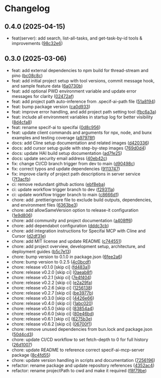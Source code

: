 # Changelog

## 0.4.0 (2025-04-15)

* feat(server): add search, list-all-tasks, and get-task-by-id tools & improvements ([98c32e6](https://github.com/presidio-oss/specifai-mcp-server/commit/98c32e6))

## 0.3.0 (2025-03-06)

* feat: add external dependencies to npm build for thread-stream and pino ([bc08c8c](https://github.com/presidio-oss/specifai-mcp-server/commit/bc08c8c))
* feat: add initial project setup with tool versions, commit message hook, and sample feature data ([6a0730b](https://github.com/presidio-oss/specifai-mcp-server/commit/6a0730b))
* feat: add optional PWD environment variable and update error messages for clarity ([02472af](https://github.com/presidio-oss/specifai-mcp-server/commit/02472af))
* feat: add project path auto-inference from .specif-ai-path file ([51a8194](https://github.com/presidio-oss/specifai-mcp-server/commit/51a8194))
* feat: bump package version ([ca0d933](https://github.com/presidio-oss/specifai-mcp-server/commit/ca0d933))
* feat: improve error handling, and add project path setting tool ([fbc6a3a](https://github.com/presidio-oss/specifai-mcp-server/commit/fbc6a3a))
* feat: include all environment variables in startup log for better visibility ([8d4cfa8](https://github.com/presidio-oss/specifai-mcp-server/commit/8d4cfa8))
* feat: rename specif-ai to specifai ([0d8c956](https://github.com/presidio-oss/specifai-mcp-server/commit/0d8c956))
* feat: update client commands and arguments for npx, node, and bunx examples and testing coverage ([a97978f](https://github.com/presidio-oss/specifai-mcp-server/commit/a97978f))
* docs: add Cline setup documentation and related images ([d420336](https://github.com/presidio-oss/specifai-mcp-server/commit/d420336))
* docs: add cursor setup guide with step-by-step images ([769d0d4](https://github.com/presidio-oss/specifai-mcp-server/commit/769d0d4))
* docs: update HAI build setup documentation ([ad7fe25](https://github.com/presidio-oss/specifai-mcp-server/commit/ad7fe25))
* docs: update security email address ([40eb42c](https://github.com/presidio-oss/specifai-mcp-server/commit/40eb42c))
* fix: change CI/CD branch trigger from dev to main ([d90498c](https://github.com/presidio-oss/specifai-mcp-server/commit/d90498c))
* fix: correct typos and update dependencies ([9113747](https://github.com/presidio-oss/specifai-mcp-server/commit/9113747))
* fix: improve clarity of project path descriptions in server service ([7f3acfb](https://github.com/presidio-oss/specifai-mcp-server/commit/7f3acfb))
* ci: remove redundant github actions ([ebf8eba](https://github.com/presidio-oss/specifai-mcp-server/commit/ebf8eba))
* ci: update workflow trigger branch to dev ([f29311a](https://github.com/presidio-oss/specifai-mcp-server/commit/f29311a))
* ci: update workflow trigger branch to main ([c8666d1](https://github.com/presidio-oss/specifai-mcp-server/commit/c8666d1))
* chore: add .prettierignore file to exclude build outputs, dependencies, and environment files ([6363be3](https://github.com/presidio-oss/specifai-mcp-server/commit/6363be3))
* chore: add allowSameVersion option to release-it configuration ([1e9d806](https://github.com/presidio-oss/specifai-mcp-server/commit/1e9d806))
* chore: add community and project documentation ([a408ff6](https://github.com/presidio-oss/specifai-mcp-server/commit/a408ff6))
* chore: add dependabot configuration ([dddc3cb](https://github.com/presidio-oss/specifai-mcp-server/commit/dddc3cb))
* chore: add integration instructions for Specifai MCP with Cline and Cursor ([d2df31e](https://github.com/presidio-oss/specifai-mcp-server/commit/d2df31e))
* chore: add MIT license and update README ([c744551](https://github.com/presidio-oss/specifai-mcp-server/commit/c744551))
* chore: add project overview, development setup, architecture, and deployment guides ([b5c7e13](https://github.com/presidio-oss/specifai-mcp-server/commit/b5c7e13))
* chore: bump version to 0.1.0 in package.json ([6fee2a6](https://github.com/presidio-oss/specifai-mcp-server/commit/6fee2a6))
* chore: bump version to 0.2.5 ([4c0bcdf](https://github.com/presidio-oss/specifai-mcp-server/commit/4c0bcdf))
* chore: release v0.1.0 [skip ci] ([fd483a1](https://github.com/presidio-oss/specifai-mcp-server/commit/fd483a1))
* chore: release v0.2.0 [skip ci] ([0aeab8f](https://github.com/presidio-oss/specifai-mcp-server/commit/0aeab8f))
* chore: release v0.2.1 [skip ci] ([7e4f404](https://github.com/presidio-oss/specifai-mcp-server/commit/7e4f404))
* chore: release v0.2.2 [skip ci] ([e2a29fa](https://github.com/presidio-oss/specifai-mcp-server/commit/e2a29fa))
* chore: release v0.2.6 [skip ci] ([1256138](https://github.com/presidio-oss/specifai-mcp-server/commit/1256138))
* chore: release v0.2.7 [skip ci] ([be3977b](https://github.com/presidio-oss/specifai-mcp-server/commit/be3977b))
* chore: release v0.3.0 [skip ci] ([4426e66](https://github.com/presidio-oss/specifai-mcp-server/commit/4426e66))
* chore: release v0.4.0 [skip ci] ([1abc020](https://github.com/presidio-oss/specifai-mcp-server/commit/1abc020))
* chore: release v0.5.0 [skip ci] ([83854a4](https://github.com/presidio-oss/specifai-mcp-server/commit/83854a4))
* chore: release v0.6.0 [skip ci] ([80e46bd](https://github.com/presidio-oss/specifai-mcp-server/commit/80e46bd))
* chore: release v0.6.1 [skip ci] ([6275b3e](https://github.com/presidio-oss/specifai-mcp-server/commit/6275b3e))
* chore: release v0.6.2 [skip ci] ([06700f1](https://github.com/presidio-oss/specifai-mcp-server/commit/06700f1))
* chore: remove unused dependencies from bun.lock and package.json ([50d4cd3](https://github.com/presidio-oss/specifai-mcp-server/commit/50d4cd3))
* chore: update CI/CD workflow to set fetch-depth to 0 for full history ([26d1007](https://github.com/presidio-oss/specifai-mcp-server/commit/26d1007))
* chore: update README to reference correct specif-ai-mcp-server package ([8c4fd55](https://github.com/presidio-oss/specifai-mcp-server/commit/8c4fd55))
* chore: update version handling in scripts and documentation ([7256196](https://github.com/presidio-oss/specifai-mcp-server/commit/7256196))
* refactor: rename package and update repository references ([4352ac4](https://github.com/presidio-oss/specifai-mcp-server/commit/4352ac4))
* refactor: rename projectPath to cwd and make it required ([f8f79be](https://github.com/presidio-oss/specifai-mcp-server/commit/f8f79be))
